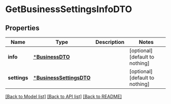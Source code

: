 # GetBusinessSettingsInfoDTO


## Properties
Name | Type | Description | Notes
------------ | ------------- | ------------- | -------------
**info** | [***BusinessDTO**](BusinessDTO.md) |  | [optional] [default to nothing]
**settings** | [***BusinessSettingsDTO**](BusinessSettingsDTO.md) |  | [optional] [default to nothing]


[[Back to Model list]](../README.md#models) [[Back to API list]](../README.md#api-endpoints) [[Back to README]](../README.md)



